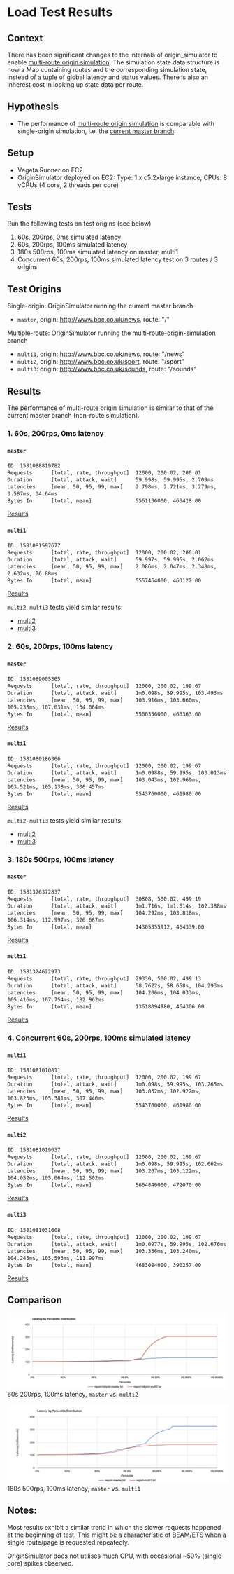 # Load Test Results

## Context

There has been significant changes to the internals of origin_simulator to enable [multi-route origin simulation](https://github.com/bbc/origin_simulator/tree/multi-route-origin-simulation). The simulation state data structure is now a Map containing routes and the corresponding simulation state, instead of a tuple of global latency and status values. There is also an inherest cost in looking up state data per route.

## Hypothesis

- The performance of [multi-route origin simulation](https://github.com/bbc/origin_simulator/tree/multi-route-origin-simulation) is comparable with single-origin simulation, i.e. the [current master branch](https://github.com/bbc/origin_simulator/tree/04a9fd3bc5a6c3259c816024e72a398096768f70).

## Setup
- Vegeta Runner on EC2
- OriginSimulator deployed on EC2: Type: 1 x c5.2xlarge instance, CPUs: 8 vCPUs (4 core, 2 threads per core)

## Tests
Run the following tests on test origins (see below)

1. 60s, 200rps, 0ms simulated latency
2. 60s, 200rps, 100ms simulated latency
3. 180s 500rps, 100ms simulated latency on master, multi1
4. Concurrent 60s, 200rps, 100ms simulated latency test on 3 routes / 3 origins

## Test Origins
Single-origin: OriginSimulator running the current master branch

- `master`, origin: http://www.bbc.co.uk/news, route: "/"

Multiple-route: OriginSimulator running the [multi-route-origin-simulation](https://github.com/bbc/origin_simulator/tree/multi-route-origin-simulation) branch

- `multi1`, origin: http://www.bbc.co.uk/news, route: "/news" 
- `multi2`, origin: http://www.bbc.co.uk/sport, route: "/sport"
- `multi3`: origin: http://www.bbc.co.uk/sounds, route: "/sounds"

## Results

The performance of multi-route origin simulation is similar to that of the current master branch (non-route simulation).

### 1. 60s, 200rps, 0ms latency

#### `master`

```
ID: 1581088819782
Requests      [total, rate, throughput]  12000, 200.02, 200.01
Duration      [total, attack, wait]      59.998s, 59.995s, 2.709ms
Latencies     [mean, 50, 95, 99, max]    2.798ms, 2.721ms, 3.279ms, 3.587ms, 34.64ms
Bytes In      [total, mean]              5561136000, 463428.00
```

[Results](https://broxy.tools.bbc.co.uk/belfrage-loadtest-results/vegeta-60s-200rps-1581088819782)

#### `multi1`

```
ID: 1581081597677
Requests      [total, rate, throughput]  12000, 200.02, 200.01
Duration      [total, attack, wait]      59.997s, 59.995s, 2.062ms
Latencies     [mean, 50, 95, 99, max]    2.086ms, 2.047ms, 2.348ms, 2.632ms, 26.88ms
Bytes In      [total, mean]              5557464000, 463122.00
```

[Results](https://broxy.tools.bbc.co.uk/belfrage-loadtest-results/vegeta-60s-200rps-1581081597677)

`multi2`, `multi3` tests yield similar results:

- [multi2](https://broxy.tools.bbc.co.uk/belfrage-loadtest-results/vegeta-60s-200rps-1581081709492)
- [multi3](https://broxy.tools.bbc.co.uk/belfrage-loadtest-results/vegeta-60s-200rps-1581081884398)

### 2. 60s, 200rps, 100ms latency

#### `master`

```
ID: 1581089005365
Requests      [total, rate, throughput]  12000, 200.02, 199.67
Duration      [total, attack, wait]      1m0.098s, 59.995s, 103.493ms
Latencies     [mean, 50, 95, 99, max]    103.916ms, 103.660ms, 105.238ms, 107.031ms, 134.064ms
Bytes In      [total, mean]              5560356000, 463363.00
```

[Results](https://broxy.tools.bbc.co.uk/belfrage-loadtest-results/vegeta-60s-200rps-1581089005365)

#### `multi1`

```
ID: 1581080186366
Requests      [total, rate, throughput]  12000, 200.02, 199.67
Duration      [total, attack, wait]      1m0.0988s, 59.995s, 103.013ms
Latencies     [mean, 50, 95, 99, max]    103.043ms, 102.969ms, 103.521ms, 105.138ms, 306.457ms
Bytes In      [total, mean]              5543760000, 461980.00
```

[Results](https://broxy.tools.bbc.co.uk/belfrage-loadtest-results/vegeta-60s-200rps-1581080186366)

`multi2`, `multi3` tests yield similar results:

- [multi2](https://broxy.tools.bbc.co.uk/belfrage-loadtest-results/vegeta-60s-200rps-1581080415847)
- [multi3](https://broxy.tools.bbc.co.uk/belfrage-loadtest-results/vegeta-60s-200rps-1581080592000)

### 3. 180s 500rps, 100ms latency

#### `master`

```
ID: 1581326372837
Requests      [total, rate, throughput]  30808, 500.02, 499.19
Duration      [total, attack, wait]      1m1.716s, 1m1.614s, 102.388ms
Latencies     [mean, 50, 95, 99, max]    104.292ms, 103.818ms, 106.314ms, 112.997ms, 326.687ms
Bytes In      [total, mean]              14305355912, 464339.00
```

[Results](https://broxy.tools.bbc.co.uk/belfrage-loadtest-results/vegeta-180s-500rps-1581326372837)

#### `multi1`

```
ID: 1581324622973
Requests      [total, rate, throughput]  29330, 500.02, 499.13
Duration      [total, attack, wait]      58.7622s, 58.658s, 104.293ms
Latencies     [mean, 50, 95, 99, max]    104.206ms, 104.033ms, 105.416ms, 107.754ms, 182.962ms
Bytes In      [total, mean]              13618094980, 464306.00
```

[Results](https://broxy.tools.bbc.co.uk/belfrage-loadtest-results/vegeta-180s-500rps-1581324622973)

### 4.  Concurrent 60s, 200rps, 100ms simulated latency
#### `multi1`

```
ID: 1581081010811
Requests      [total, rate, throughput]  12000, 200.02, 199.67
Duration      [total, attack, wait]      1m0.098s, 59.995s, 103.265ms
Latencies     [mean, 50, 95, 99, max]    103.032ms, 102.922ms, 103.823ms, 105.381ms, 307.446ms
Bytes In      [total, mean]              5543760000, 461980.00
```

[Results](https://broxy.tools.bbc.co.uk/belfrage-loadtest-results/vegeta-60s-200rps-1581081010811)

#### `multi2`

```
ID: 1581081019037
Requests      [total, rate, throughput]  12000, 200.02, 199.67
Duration      [total, attack, wait]      1m0.098s, 59.995s, 102.662ms
Latencies     [mean, 50, 95, 99, max]    103.207ms, 103.122ms, 104.052ms, 105.064ms, 112.502ms
Bytes In      [total, mean]              5664840000, 472070.00
```

[Results](https://broxy.tools.bbc.co.uk/belfrage-loadtest-results/vegeta-60s-200rps-1581081019037)

#### `multi3`

```
ID: 1581081031608
Requests      [total, rate, throughput]  12000, 200.02, 199.67
Duration      [total, attack, wait]      1m0.0977s, 59.995s, 102.676ms
Latencies     [mean, 50, 95, 99, max]    103.336ms, 103.240ms, 104.245ms, 105.593ms, 111.997ms
Bytes In      [total, mean]              4683084000, 390257.00
```

[Results](https://broxy.tools.bbc.co.uk/belfrage-loadtest-results/vegeta-60s-200rps-1581081031608)

## Comparison


![](images/vegeta_60s_200rps_100220.png)
60s 200rps, 100ms latency, `master` vs. `multi2`

![](images/vegeta_180s_500rps_100220.png)
180s 500rps, 100ms latency, `master` vs. `multi1`

## Notes:

Most results exhibit a similar trend in which the slower requests happened at the beginning of test.
This might be a characteristic of BEAM/ETS when a single route/page is requested repeatedly.

OriginSimulator does not utilises much CPU, with occasional ~50% (single core) spikes observed.

